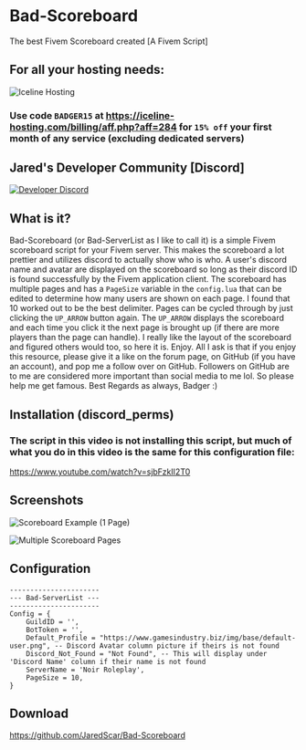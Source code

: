 # Bad-Scoreboard
The best Fivem Scoreboard created [A Fivem Script]

## For all your hosting needs:
![Iceline Hosting](https://i.gyazo.com/24c65c27acc53ce0656cda7e7ed29230.gif)

### Use code `BADGER15` at https://iceline-hosting.com/billing/aff.php?aff=284 for `15% off` your first month of any service (excluding dedicated servers)

## Jared's Developer Community [Discord]
[![Developer Discord](https://discordapp.com/api/guilds/597445834153525298/widget.png?style=banner4)](https://discord.com/invite/WjB5VFz)

## What is it?

Bad-Scoreboard (or Bad-ServerList as I like to call it) is a simple Fivem scoreboard script for your Fivem server. This makes the scoreboard a lot prettier and utilizes discord to actually show who is who. A user's discord name and avatar are displayed on the scoreboard so long as their discord ID is found successfully by the Fivem application client. The scoreboard has multiple pages and has a `PageSize` variable in the `config.lua` that can be edited to determine how many users are shown on each page. I found that 10 worked out to be the best delimiter. Pages can be cycled through by just clicking the `UP_ARROW` button again. The `UP_ARROW` displays the scoreboard and each time you click it the next page is brought up (if there are more players than the page can handle). I really like the layout of the scoreboard and figured others would too, so here it is. Enjoy. All I ask is that if you enjoy this resource, please give it a like on the forum page, on GitHub (if you have an account), and pop me a follow over on GitHub. Followers on GitHub are to me are considered more important than social media to me lol. So please help me get famous. Best Regards as always, Badger :)

## Installation (discord_perms)

### The script in this video is not installing this script, but much of what you do in this video is the same for this configuration file:

https://www.youtube.com/watch?v=sjbFzkII2T0

## Screenshots

![Scoreboard Example (1 Page)](https://i.gyazo.com/70c30e8d777daf527626672024131c4e.png)

![Multiple Scoreboard Pages](https://i.gyazo.com/21066d5a999e768b7ea2080065851a10.gif)

## Configuration

```
----------------------
--- Bad-ServerList ---
----------------------
Config = {
	GuildID = '',
	BotToken = '',
	Default_Profile = "https://www.gamesindustry.biz/img/base/default-user.png", -- Discord Avatar column picture if theirs is not found 
	Discord_Not_Found = "Not Found", -- This will display under 'Discord Name' column if their name is not found 
	ServerName = 'Noir Roleplay',
	PageSize = 10,
}
```

## Download

https://github.com/JaredScar/Bad-Scoreboard
